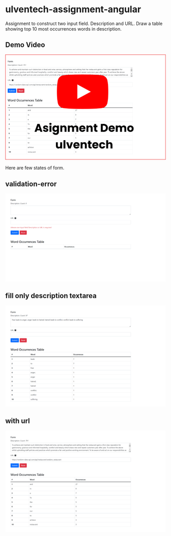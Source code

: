 # ulventech-assignment-angular
Assignment to construct two input field. Description and URL. Draw a table showing top 10 most occurrences words in description.

## Demo Video
[![Watch the video](youtube-demo.png)](https://www.youtube.com/watch?v=aMkjmmkrKUU&ab_channel=MuhammadAbdullah)

Here are few states of form.


## validation-error
  ![Screenshot](validation-error.png)
## fill only description textarea
  ![Screenshot](fill-only-description.png)
## with url 
  ![Screenshot](response-from-api.png)
 
